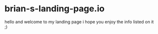 # brian-s-landing-page.io
hello and welcome to my landing page i hope you enjoy the info listed on it ;)
